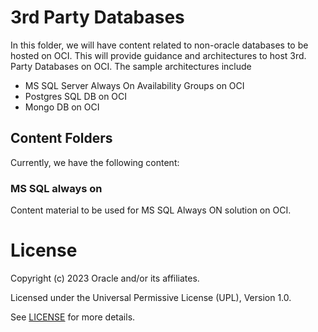 # 3rd Party Databases 

In this folder, we will have content related to non-oracle databases to be hosted on OCI. This will provide guidance and architectures to host 3rd. Party Databases on OCI. The sample architectures include 

- MS SQL Server Always On Availability Groups on OCI 
- Postgres SQL DB on OCI 
- Mongo DB on OCI 

## Content Folders

Currently, we have the following content:

### MS SQL always on  

Content material to be used for MS SQL Always ON solution on OCI.

# License

Copyright (c) 2023 Oracle and/or its affiliates.

Licensed under the Universal Permissive License (UPL), Version 1.0.

See [LICENSE](https://github.com/oracle-devrel/technology-engineering/blob/folder-structure/LICENSE) for more details.
